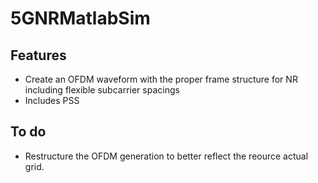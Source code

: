 # 5GNRMatlabSim

## Features
- Create an OFDM waveform with the proper frame structure for NR including flexible subcarrier spacings
- Includes PSS

## To do
- Restructure the OFDM generation to better reflect the reource actual grid.
